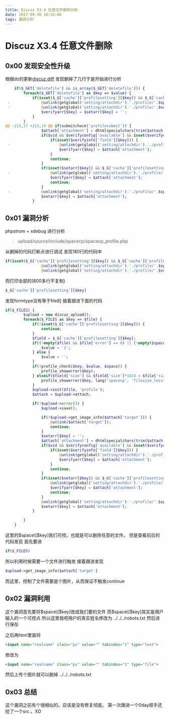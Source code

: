 ```yaml
---
title: Discuz X3.4 任意文件删除分析
date: 2017-09-30 10:35:06
tags: 漏洞分析
---
```

# Discuz X3.4 任意文件删除

## 0x00 发现安全性升级
根据dz的更新[discuz diff](https://gitee.com/ComsenzDiscuz/DiscuzX/commit/7d603a197c2717ef1d7e9ba654cf72aa42d3e574)
发现删掉了几行于是开始进行分析
```php
 	if($_GET['deletefile'] && is_array($_GET['deletefile'])) {
  		foreach($_GET['deletefile'] as $key => $value) {
  			if(isset($_G['cache']['profilesetting'][$key]) && $_G['cache']['profilesetting'][$key]['formtype'] == 'file') {
 -				@unlink(getglobal('setting/attachdir').'./profile/'.$space[$key]);
 -				@unlink(getglobal('setting/attachdir').'./profile/'.$verifyinfo['field'][$key]);
  				$verifyarr[$key] = $setarr[$key] = '';
  			}
  		}
@@ -215,17 +213,14 @@ if(submitcheck('profilesubmit')) {
  				$attach['attachment'] = dhtmlspecialchars(trim($attach['attachment']));
  				if($vid && $verifyconfig['available'] && isset($verifyconfig['field'][$key])) {
  					if(isset($verifyinfo['field'][$key])) {
 -						@unlink(getglobal('setting/attachdir').'./profile/'.$verifyinfo['field'][$key]);
  						$verifyarr[$key] = $attach['attachment'];
  					}
  					continue;
  				}
  				if(isset($setarr[$key]) && $_G['cache']['profilesetting'][$key]['needverify']) {
 -					@unlink(getglobal('setting/attachdir').'./profile/'.$verifyinfo['field'][$key]);
  					$verifyarr[$key] = $attach['attachment'];
  					continue;
  				}
 -				@unlink(getglobal('setting/attachdir').'./profile/'.$space[$key]);
  				$setarr[$key] = $attach['attachment'];
  			}

```

## 0x01 漏洞分析
phpstrom + xdebug 进行分析
> upload/source/include/spacecp/spacecp_profile.php

从删掉的代码打断点进行调试
发现180行的代码中
```php
if(isset($_G['cache']['profilesetting'][$key]) && $_G['cache']['profilesetting'][$key]['formtype'] == 'file') {
                @unlink(getglobal('setting/attachdir').'./profile/'.$space[$key]);
                @unlink(getglobal('setting/attachdir').'./profile/'.$verifyinfo['field'][$key]);
```
而打印全部的(800多行不复制)
```php
$_G['cache']['profilesetting'][$key]
```
发现formtype没有等于file的
接着跟进下面的代码

```php
if($_FILES) {
		$upload = new discuz_upload();
		foreach($_FILES as $key => $file) {
			if(!isset($_G['cache']['profilesetting'][$key])) {
				continue;
			}
			$field = $_G['cache']['profilesetting'][$key];
			if((!empty($file) && $file['error'] == 0) || (!empty($space[$key]) && empty($_GET['deletefile'][$key]))) {
				$value = '1';
			} else {
				$value = '';
			}
			if(!profile_check($key, $value, $space)) {
				profile_showerror($key);
			} elseif($field['size'] && $field['size']*1024 < $file['size']) {
				profile_showerror($key, lang('spacecp', 'filesize_lessthan').$field['size'].'KB');
			}
			$upload->init($file, 'profile');
			$attach = $upload->attach;

			if(!$upload->error()) {
				$upload->save();

				if(!$upload->get_image_info($attach['target'])) {
					@unlink($attach['target']);
					continue;
				}
				$setarr[$key] = '';
				$attach['attachment'] = dhtmlspecialchars(trim($attach['attachment']));
				if($vid && $verifyconfig['available'] && isset($verifyconfig['field'][$key])) {
					if(isset($verifyinfo['field'][$key])) {
                        @unlink(getglobal('setting/attachdir').'./profile/'.$verifyinfo['field'][$key]);
						$verifyarr[$key] = $attach['attachment'];
					}
					continue;
				}
				if(isset($setarr[$key]) && $_G['cache']['profilesetting'][$key]['needverify']) {
				    @unlink(getglobal('setting/attachdir').'./profile/'.$verifyinfo['field'][$key]);
					$verifyarr[$key] = $attach['attachment'];
					continue;
				}
                @unlink(getglobal('setting/attachdir').'./profile/'.$space[$key]);
				$setarr[$key] = $attach['attachment'];
			}

		}
	}
```
这里的$space\[$key\]我们可控。也就是可以删除任意的文件。
但是查看前后的代码发现
首先要进
```php
if($_FILES)
```
所以利用时候需要一个文件进行触发
接着跟进发现
```php
$upload->get_image_info($attach['target']
```
而这里，控制了文件需要是个图片，从而保证不触发continue

## 0x02 漏洞利用
这个漏洞首先要将$space\[$key\]改成我们要的文件
而$space\[$key\]其实是用户输入的一个可控点
所以这里我吧用户的真实姓名修改为 ../../../robots.txt
然后进行保存

之后再html里面将
```html
<input name="realname" class="px" value="" tabindex="1" type="text">
```
修改为
```html
<input name="realname" class="px" value="" tabindex="1" type="file">
```
然后上传个图片就可以删掉 ../../../robots.txt

## 0x03 总结
这个漏洞之前有个很相似的。应该是没有修复彻底。
第一次跟进一个0day顺手还挖了一个src 。XD
